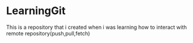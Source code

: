 # LearningGit
This is a repository that i created when i was learning how to interact with remote repository(push,pull,fetch)
